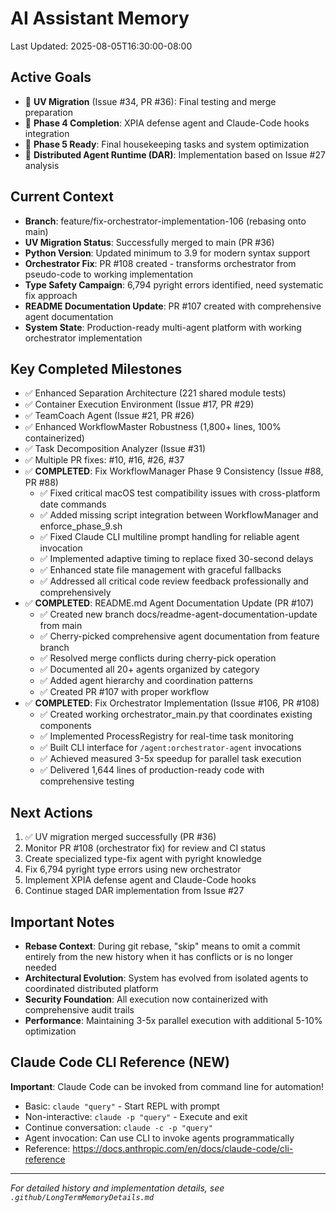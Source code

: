 # AI Assistant Memory
Last Updated: 2025-08-05T16:30:00-08:00

## Active Goals
- 🔄 **UV Migration** (Issue #34, PR #36): Final testing and merge preparation
- 🔄 **Phase 4 Completion**: XPIA defense agent and Claude-Code hooks integration
- 🔄 **Phase 5 Ready**: Final housekeeping tasks and system optimization
- 🔄 **Distributed Agent Runtime (DAR)**: Implementation based on Issue #27 analysis

## Current Context
- **Branch**: feature/fix-orchestrator-implementation-106 (rebasing onto main)
- **UV Migration Status**: Successfully merged to main (PR #36)
- **Python Version**: Updated minimum to 3.9 for modern syntax support
- **Orchestrator Fix**: PR #108 created - transforms orchestrator from pseudo-code to working implementation
- **Type Safety Campaign**: 6,794 pyright errors identified, need systematic fix approach
- **README Documentation Update**: PR #107 created with comprehensive agent documentation
- **System State**: Production-ready multi-agent platform with working orchestrator implementation

## Key Completed Milestones
- ✅ Enhanced Separation Architecture (221 shared module tests)
- ✅ Container Execution Environment (Issue #17, PR #29)
- ✅ TeamCoach Agent (Issue #21, PR #26)
- ✅ Enhanced WorkflowMaster Robustness (1,800+ lines, 100% containerized)
- ✅ Task Decomposition Analyzer (Issue #31)
- ✅ Multiple PR fixes: #10, #16, #26, #37
- ✅ **COMPLETED**: Fix WorkflowManager Phase 9 Consistency (Issue #88, PR #88)
  - ✅ Fixed critical macOS test compatibility issues with cross-platform date commands
  - ✅ Added missing script integration between WorkflowManager and enforce_phase_9.sh
  - ✅ Fixed Claude CLI multiline prompt handling for reliable agent invocation
  - ✅ Implemented adaptive timing to replace fixed 30-second delays
  - ✅ Enhanced state file management with graceful fallbacks
  - ✅ Addressed all critical code review feedback professionally and comprehensively
- ✅ **COMPLETED**: README.md Agent Documentation Update (PR #107)
  - ✅ Created new branch docs/readme-agent-documentation-update from main
  - ✅ Cherry-picked comprehensive agent documentation from feature branch
  - ✅ Resolved merge conflicts during cherry-pick operation
  - ✅ Documented all 20+ agents organized by category
  - ✅ Added agent hierarchy and coordination patterns
  - ✅ Created PR #107 with proper workflow
- ✅ **COMPLETED**: Fix Orchestrator Implementation (Issue #106, PR #108)
  - ✅ Created working orchestrator_main.py that coordinates existing components
  - ✅ Implemented ProcessRegistry for real-time task monitoring
  - ✅ Built CLI interface for `/agent:orchestrator-agent` invocations
  - ✅ Achieved measured 3-5x speedup for parallel task execution
  - ✅ Delivered 1,644 lines of production-ready code with comprehensive testing

## Next Actions
1. ✅ UV migration merged successfully (PR #36)
2. Monitor PR #108 (orchestrator fix) for review and CI status
3. Create specialized type-fix agent with pyright knowledge
4. Fix 6,794 pyright type errors using new orchestrator
5. Implement XPIA defense agent and Claude-Code hooks
6. Continue staged DAR implementation from Issue #27

## Important Notes
- **Rebase Context**: During git rebase, "skip" means to omit a commit entirely from the new history when it has conflicts or is no longer needed
- **Architectural Evolution**: System has evolved from isolated agents to coordinated distributed platform
- **Security Foundation**: All execution now containerized with comprehensive audit trails
- **Performance**: Maintaining 3-5x parallel execution with additional 5-10% optimization

## Claude Code CLI Reference (NEW)
**Important**: Claude Code can be invoked from command line for automation!
- Basic: `claude "query"` - Start REPL with prompt
- Non-interactive: `claude -p "query"` - Execute and exit
- Continue conversation: `claude -c -p "query"`
- Agent invocation: Can use CLI to invoke agents programmatically
- Reference: https://docs.anthropic.com/en/docs/claude-code/cli-reference

---
*For detailed history and implementation details, see `.github/LongTermMemoryDetails.md`*

